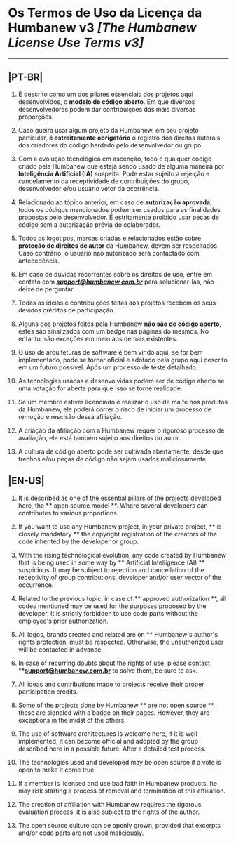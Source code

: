 # Os Termos de Uso da Licença da Humbanew v3  _[The Humbanew License Use Terms v3]_

_____________________________________________

## |PT-BR|

1. É descrito como um dos pilares essenciais dos projetos aqui desenvolvidos, o **modelo de código aberto**. Em que diversos desenvolvedores podem dar contribuições das mais diversas proporções.

2. Caso queira usar algum projeto da Humbanew, em seu projeto particular, **é estreitamente obrigatório** o registro dos direitos autorais dos criadores do código herdado pelo desenvolvedor ou grupo.

3. Com a evolução tecnológica em ascenção, todo e qualquer código criado pela Humbanew que esteja sendo usado de alguma maneira por **Inteligência Artificial (IA)** suspeita. Pode estar sujeito a rejeição e cancelamento da receptividade de contribuições do grupo, desenvolvedor e/ou usuário vetor da ocorrência.

4. Relacionado ao tópico anterior, em caso de **autorização aprovada**, todos os códigos mencionados podem ser usados para as finalidades propostas pelo desenvolvedor. É estritamente proibido usar peças de código sem a autorização prévia do colaborador.

5. Todos os logotipos, marcas criadas e relacionados estão sobre **proteção de direitos de autor** da Humbanew, devem ser respeitados. Caso contrário, o usuário não autorizado será contactado com antecedência. 

6. Em caso de dúvidas recorrentes sobre os direitos de uso, entre em contato com ***support@humbanew.com.br*** para solucionar-las, não deixe de perguntar.

7. Todas as ideias e contribuições feitas aos projetos recebem os seus devidos créditos de participação.

8. Alguns dos projetos feitos pela Humbanew **não são de código aberto**, estes são sinalizados com um badge nas páginas do mesmos. No entanto, são exceções em meio aos demais existentes. 

9. O uso de arquiteturas de software é bem vindo aqui, se for bem implementado, pode se tornar oficial e adotado pela grupo aqui descrito em um futuro possível. Após um processo de teste detalhado.
 
10. As tecnologias usadas e desenvolvidas podem ser de código aberto se uma votação for aberta para que isso se torne realidade. 

11. Se um membro estiver licenciado e realizar o uso de má fé nos produtos da Humbanew, ele poderá correr o risco de iniciar um processo de remoção e rescisão dessa afiliação. 

12. A criação da afiliação com a Humbanew requer o rigoroso processo de avaliação, ele está também sujeito aos direitos do autor. 

13. A cultura de código aberto pode ser cultivada abertamente, desde que trechos e/ou peças de código não sejam usados maliciosamente. 
## |EN-US|

1. It is described as one of the essential pillars of the projects developed here, the ** open source model **. Where several developers can contributes to various proportions.

2. If you want to use any Humbanew project, in your private project, ** is closely mandatory ** the copyright registration of the creators of the code inherited by the developer or group. 

3. With the rising technological evolution, any code created by Humbanew that is being used in some way by ** Artificial Intelligence (AI) ** suspicious. It may be subject to rejection and cancellation of the receptivity of group contributions, developer and/or user vector of the occurrence. 

4. Related to the previous topic, in case of ** approved authorization **, all codes mentioned may be used for the purposes proposed by the developer. It is strictly forbidden to use code parts without the employee's prior authorization. 

5. All logos, brands created and related are on ** Humbanew's author's rights protection, must be respected. Otherwise, the unauthorized user will be contacted in advance. 

6. In case of recurring doubts about the rights of use, please contact ****support@humbanew.com.br** to solve them, be sure to ask. 

7. All ideas and contributions made to projects receive their proper participation credits. 

8. Some of the projects done by Humbanew ** are not open source **, these are signaled with a badge on their pages. However, they are exceptions in the midst of the others. 

9. The use of software architectures is welcome here, if it is well implemented, it can become official and adopted by the group described here in a possible future. After a detailed test process. 
 
10. The technologies used and developed may be open source if a vote is open to make it come true. 

11. If a member is licensed and use bad faith in Humbanew products, he may risk starting a process of removal and termination of this affiliation. 

12. The creation of affiliation with Humbanew requires the rigorous evaluation process, it is also subject to the rights of the author. 

13. The open source culture can be openly grown, provided that excerpts and/or code parts are not used maliciously.

</div>
